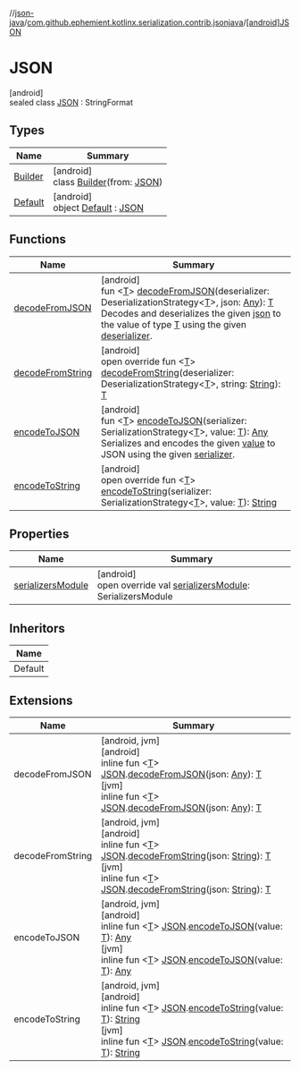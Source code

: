 //[json-java](../../../index.md)/[com.github.ephemient.kotlinx.serialization.contrib.jsonjava](../index.md)/[[android]JSON](index.md)

# JSON

[android]\
sealed class [JSON](index.md) : StringFormat

## Types

| Name | Summary |
|---|---|
| [Builder](-builder/index.md) | [android]<br>class [Builder](-builder/index.md)(from: [JSON](index.md)) |
| [Default](-default/index.md) | [android]<br>object [Default](-default/index.md) : [JSON](index.md) |

## Functions

| Name | Summary |
|---|---|
| [decodeFromJSON](decode-from-j-s-o-n.md) | [android]<br>fun &lt;[T](decode-from-j-s-o-n.md)&gt; [decodeFromJSON](decode-from-j-s-o-n.md)(deserializer: DeserializationStrategy&lt;[T](decode-from-j-s-o-n.md)&gt;, json: [Any](https://kotlinlang.org/api/latest/jvm/stdlib/kotlin/-any/index.html)): [T](decode-from-j-s-o-n.md)<br>Decodes and deserializes the given [json](decode-from-j-s-o-n.md) to the value of type [T](decode-from-j-s-o-n.md) using the given [deserializer](decode-from-j-s-o-n.md). |
| [decodeFromString](decode-from-string.md) | [android]<br>open override fun &lt;[T](decode-from-string.md)&gt; [decodeFromString](decode-from-string.md)(deserializer: DeserializationStrategy&lt;[T](decode-from-string.md)&gt;, string: [String](https://kotlinlang.org/api/latest/jvm/stdlib/kotlin/-string/index.html)): [T](decode-from-string.md) |
| [encodeToJSON](encode-to-j-s-o-n.md) | [android]<br>fun &lt;[T](encode-to-j-s-o-n.md)&gt; [encodeToJSON](encode-to-j-s-o-n.md)(serializer: SerializationStrategy&lt;[T](encode-to-j-s-o-n.md)&gt;, value: [T](encode-to-j-s-o-n.md)): [Any](https://kotlinlang.org/api/latest/jvm/stdlib/kotlin/-any/index.html)<br>Serializes and encodes the given [value](encode-to-j-s-o-n.md) to JSON using the given [serializer](encode-to-j-s-o-n.md). |
| [encodeToString](encode-to-string.md) | [android]<br>open override fun &lt;[T](encode-to-string.md)&gt; [encodeToString](encode-to-string.md)(serializer: SerializationStrategy&lt;[T](encode-to-string.md)&gt;, value: [T](encode-to-string.md)): [String](https://kotlinlang.org/api/latest/jvm/stdlib/kotlin/-string/index.html) |

## Properties

| Name | Summary |
|---|---|
| [serializersModule](serializers-module.md) | [android]<br>open override val [serializersModule](serializers-module.md): SerializersModule |

## Inheritors

| Name |
|---|
| Default |

## Extensions

| Name | Summary |
|---|---|
| decodeFromJSON | [android, jvm]<br>[android]<br>inline fun &lt;[T](../[android]decode-from-j-s-o-n.md)&gt; [JSON](index.md).[decodeFromJSON](../[android]decode-from-j-s-o-n.md)(json: [Any](https://kotlinlang.org/api/latest/jvm/stdlib/kotlin/-any/index.html)): [T](../[android]decode-from-j-s-o-n.md)<br>[jvm]<br>inline fun &lt;[T](../[jvm]decode-from-j-s-o-n.md)&gt; [JSON](../[jvm]-j-s-o-n/index.md).[decodeFromJSON](../[jvm]decode-from-j-s-o-n.md)(json: [Any](https://kotlinlang.org/api/latest/jvm/stdlib/kotlin/-any/index.html)): [T](../[jvm]decode-from-j-s-o-n.md) |
| decodeFromString | [android, jvm]<br>[android]<br>inline fun &lt;[T](../[android]decode-from-string.md)&gt; [JSON](index.md).[decodeFromString](../[android]decode-from-string.md)(json: [String](https://kotlinlang.org/api/latest/jvm/stdlib/kotlin/-string/index.html)): [T](../[android]decode-from-string.md)<br>[jvm]<br>inline fun &lt;[T](../[jvm]decode-from-string.md)&gt; [JSON](../[jvm]-j-s-o-n/index.md).[decodeFromString](../[jvm]decode-from-string.md)(json: [String](https://kotlinlang.org/api/latest/jvm/stdlib/kotlin/-string/index.html)): [T](../[jvm]decode-from-string.md) |
| encodeToJSON | [android, jvm]<br>[android]<br>inline fun &lt;[T](../[android]encode-to-j-s-o-n.md)&gt; [JSON](index.md).[encodeToJSON](../[android]encode-to-j-s-o-n.md)(value: [T](../[android]encode-to-j-s-o-n.md)): [Any](https://kotlinlang.org/api/latest/jvm/stdlib/kotlin/-any/index.html)<br>[jvm]<br>inline fun &lt;[T](../[jvm]encode-to-j-s-o-n.md)&gt; [JSON](../[jvm]-j-s-o-n/index.md).[encodeToJSON](../[jvm]encode-to-j-s-o-n.md)(value: [T](../[jvm]encode-to-j-s-o-n.md)): [Any](https://kotlinlang.org/api/latest/jvm/stdlib/kotlin/-any/index.html) |
| encodeToString | [android, jvm]<br>[android]<br>inline fun &lt;[T](../[android]encode-to-string.md)&gt; [JSON](index.md).[encodeToString](../[android]encode-to-string.md)(value: [T](../[android]encode-to-string.md)): [String](https://kotlinlang.org/api/latest/jvm/stdlib/kotlin/-string/index.html)<br>[jvm]<br>inline fun &lt;[T](../[jvm]encode-to-string.md)&gt; [JSON](../[jvm]-j-s-o-n/index.md).[encodeToString](../[jvm]encode-to-string.md)(value: [T](../[jvm]encode-to-string.md)): [String](https://kotlinlang.org/api/latest/jvm/stdlib/kotlin/-string/index.html) |

